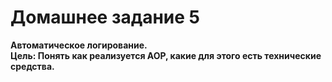 # Домашнее задание 5 <br>
**Автоматическое логирование.<br>
  Цель: Понять как реализуется AOP, какие для этого есть технические средства.**